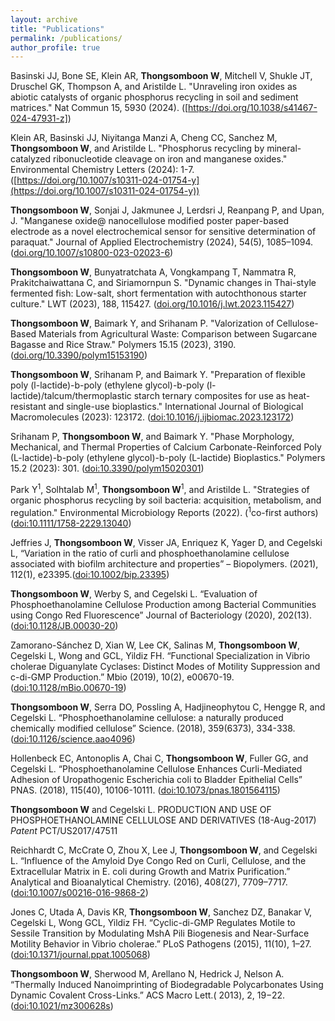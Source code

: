 ```yaml
---
layout: archive
title: "Publications"
permalink: /publications/
author_profile: true
---
```

Basinski JJ, Bone SE, Klein AR, **Thongsomboon W**, Mitchell V, Shukle JT, Druschel GK, Thompson A, and Aristilde L. "Unraveling iron oxides as abiotic catalysts of organic phosphorus recycling in soil and sediment matrices." Nat Commun 15, 5930 (2024). ([https://doi.org/10.1038/s41467-024-47931-z])

Klein AR, Basinski JJ, Niyitanga Manzi A, Cheng CC, Sanchez M, **Thongsomboon W**, and Aristilde L. "Phosphorus recycling by mineral-catalyzed ribonucleotide cleavage on iron and manganese oxides." Environmental Chemistry Letters (2024): 1-7. ([https://doi.org/10.1007/s10311-024-01754-y](https://doi.org/10.1007/s10311-024-01754-y))

**Thongsomboon W**, Sonjai J, Jakmunee J, Lerdsri J, Reanpang P, and Upan, J. "Manganese oxide@ nanocellulose modified poster paper-based electrode as a novel electrochemical sensor for sensitive determination of paraquat." Journal of Applied Electrochemistry (2024), 54(5), 1085–1094. ([doi.org/10.1007/s10800-023-02023-6](https://link.springer.com/article/10.1007/s10800-023-02023-6))

**Thongsomboon W**, Bunyatratchata A, Vongkampang T, Nammatra R, Prakitchaiwattana C, and Siriamornpun S. "Dynamic changes in Thai-style fermented fish: Low-salt, short fermentation with autochthonous starter culture." LWT (2023), 188, 115427. ([doi.org/10.1016/j.lwt.2023.115427](https://www.sciencedirect.com/science/article/pii/S002364382301006X?via%3Dihub))

**Thongsomboon W**, Baimark Y, and Srihanam P. "Valorization of Cellulose-Based Materials from Agricultural Waste: Comparison between Sugarcane Bagasse and Rice Straw." Polymers 15.15 (2023), 3190. ([doi.org/10.3390/polym15153190](https://www.mdpi.com/2073-4360/15/15/3190))

**Thongsomboon W**, Srihanam P, and Baimark Y. "Preparation of flexible poly (l-lactide)-b-poly (ethylene glycol)-b-poly (l-lactide)/talcum/thermoplastic starch ternary composites for use as heat-resistant and single-use bioplastics." International Journal of Biological Macromolecules (2023): 123172. ([doi:10.1016/j.ijbiomac.2023.123172](https://www.sciencedirect.com/science/article/abs/pii/S0141813023000405))

Srihanam P, **Thongsomboon W**, and Baimark Y. "Phase Morphology, Mechanical, and Thermal Properties of Calcium Carbonate-Reinforced Poly (L-lactide)-b-poly (ethylene glycol)-b-poly (L-lactide) Bioplastics." Polymers 15.2 (2023): 301. ([doi:10.3390/polym15020301](https://www.mdpi.com/2073-4360/15/2/301))

Park Y<sup>1</sup>, Solhtalab M<sup>1</sup>, **Thongsomboon W**<sup>1</sup>, and Aristilde L. "Strategies of organic phosphorus recycling by soil bacteria: acquisition, metabolism, and regulation." Environmental Microbiology Reports (2022). (<sup>1</sup>co-first authors)([doi:10.1111/1758-2229.13040](https://onlinelibrary.wiley.com/doi/abs/10.1002/bip.23395)) 

Jeffries J, **Thongsomboon W**, Visser JA, Enriquez K, Yager D, and Cegelski L, “Variation in the ratio of curli and phosphoethanolamine cellulose associated with biofilm architecture and properties” – Biopolymers. (2021), 112(1), e23395.([doi:10.1002/bip.23395](https://doi.org/10.1002/bip.23395))

**Thongsomboon W**, Werby S, and Cegelski L. “Evaluation of Phosphoethanolamine Cellulose Production among Bacterial Communities using Congo Red Fluorescence” Journal of Bacteriology (2020), 202(13). ([doi:10.1128/JB.00030-20](https://journals.asm.org/doi/10.1128/jb.00030-20))

Zamorano-Sánchez D, Xian W, Lee CK, Salinas M, **Thongsomboon W**, Cegelski L, Wong and GCL, Yildiz FH. “Functional Specialization in Vibrio cholerae Diguanylate Cyclases: Distinct Modes of Motility Suppression and c-di-GMP Production.” Mbio (2019), 10(2), e00670-19. ([doi:10.1128/mBio.00670-19](https://journals.asm.org/doi/full/10.1128/mbio.00670-19))

**Thongsomboon W**, Serra DO, Possling A, Hadjineophytou C, Hengge R, and Cegelski L. “Phosphoethanolamine cellulose: a naturally produced chemically modified cellulose” Science. (2018), 359(6373), 334-338. ([doi:10.1126/science.aao4096](https://www.science.org/doi/10.1126/science.aao4096))

Hollenbeck EC, Antonoplis A, Chai C, **Thongsomboon W**, Fuller GG, and Cegelski L. “Phosphoethanolamine Cellulose Enhances Curli-Mediated Adhesion of Uropathogenic Escherichia coli to Bladder Epithelial Cells” PNAS. (2018), 115(40), 10106-10111. ([doi:10.1073/pnas.1801564115](https://www.pnas.org/doi/full/10.1073/pnas.1801564115))

**Thongsomboon W** and Cegelski L. PRODUCTION AND USE OF PHOSPHOETHANOLAMINE CELLULOSE AND DERIVATIVES (18-Aug-2017) _Patent_ PCT/US2017/47511 

Reichhardt C, McCrate O, Zhou X, Lee J, **Thongsomboon W**, and Cegelski L. “Influence of the Amyloid Dye Congo Red on Curli, Cellulose, and the Extracellular Matrix in E. coli during Growth and Matrix Purification.” Analytical and Bioanalytical Chemistry. (2016), 408(27), 7709–7717. ([doi:10.1007/s00216-016-9868-2](https://link.springer.com/article/10.1007/s00216-016-9868-2))

Jones C, Utada A, Davis KR, **Thongsomboon W**, Sanchez DZ, Banakar V, Cegelski L, Wong GCL, Yildiz FH. “Cyclic-di-GMP Regulates Motile to Sessile Transition by Modulating MshA Pili Biogenesis and Near-Surface Motility Behavior in Vibrio cholerae.” PLoS Pathogens (2015), 11(10), 1–27. ([doi:10.1371/journal.ppat.1005068](https://journals.plos.org/plospathogens/article?id=10.1371/journal.ppat.1005068))

**Thongsomboon W**,  Sherwood M, Arellano N, Hedrick J, Nelson A. “Thermally Induced Nanoimprinting of Biodegradable Polycarbonates Using Dynamic Covalent Cross-Links.” ACS Macro Lett.( 2013), 2, 19−22. ([doi:10.1021/mz300628s](https://pubs.acs.org/doi/10.1021/mz300628s))

